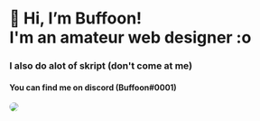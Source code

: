 # 👋 Hi, I’m Buffoon!<br> I'm an amateur web designer :o
### I also do alot of skript (don't come at me)
#### You can find me on discord (Buffoon#0001)

<img src="https://buffoonspoon.co.uk/images/sitebackground.png" style="border-radius: 10px;">

<!---
BuffoonSpoon/BuffoonSpoon is a ✨ special ✨ repository because its `README.md` (this file) appears on your GitHub profile.
You can click the Preview link to take a look at your changes.
--->
